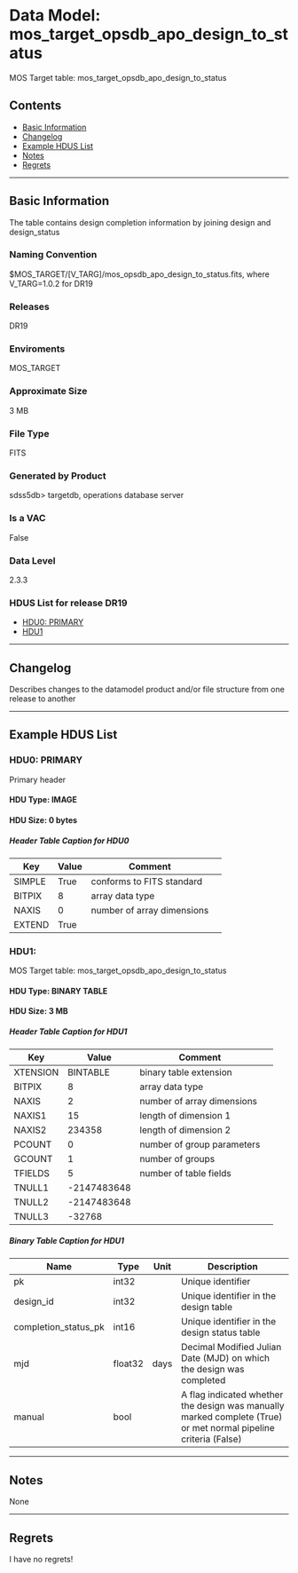 # Data Model: mos_target_opsdb_apo_design_to_status


MOS Target table: mos_target_opsdb_apo_design_to_status


## Contents
- [Basic Information](#basic-information)
- [Changelog](#changelog)
- [Example HDUS List](#example-hdus-list)
- [Notes](#notes)
- [Regrets](#regrets)
---

## Basic Information
The table contains design completion information by joining design and design_status

### Naming Convention
$MOS_TARGET/[V_TARG]/mos_opsdb_apo_design_to_status.fits, where V_TARG=1.0.2 for DR19

### Releases
DR19

### Enviroments
MOS_TARGET

### Approximate Size
3 MB

### File Type
FITS

### Generated by Product
sdss5db> targetdb, operations database server

### Is a VAC
False

### Data Level
2.3.3

### HDUS List for release DR19
  - [HDU0: PRIMARY](#hdu0-primary)
  - [HDU1](#hdu1)

---

## Changelog
Describes changes to the datamodel product and/or file structure from one release to another

---
## Example HDUS List

### HDU0: PRIMARY
Primary header

#### HDU Type: IMAGE
#### HDU Size:  0 bytes

##### Header Table Caption for HDU0
Key | Value | Comment | |
| --- | --- | --- | --- |
| SIMPLE | True | conforms to FITS standard |
| BITPIX | 8 | array data type |
| NAXIS | 0 | number of array dimensions |
| EXTEND | True |  |



### HDU1: 
MOS Target table: mos_target_opsdb_apo_design_to_status

#### HDU Type: BINARY TABLE
#### HDU Size:  3 MB

##### Header Table Caption for HDU1
Key | Value | Comment | |
| --- | --- | --- | --- |
| XTENSION | BINTABLE | binary table extension |
| BITPIX | 8 | array data type |
| NAXIS | 2 | number of array dimensions |
| NAXIS1 | 15 | length of dimension 1 |
| NAXIS2 | 234358 | length of dimension 2 |
| PCOUNT | 0 | number of group parameters |
| GCOUNT | 1 | number of groups |
| TFIELDS | 5 | number of table fields |
| TNULL1 | -2147483648 |  |
| TNULL2 | -2147483648 |  |
| TNULL3 | -32768 |  |

##### Binary Table Caption for HDU1
Name | Type | Unit | Description |
| --- | --- | --- | --- |
 | pk | int32 |  | Unique identifier |
 | design_id | int32 |  | Unique identifier in the design table |
 | completion_status_pk | int16 |  | Unique identifier in the design status table |
 | mjd | float32 | days | Decimal Modified Julian Date (MJD) on which the design was completed |
 | manual | bool |  | A flag indicated whether the design was manually marked complete (True) or met normal pipeline criteria (False) |



---
## Notes
None

---
## Regrets
I  have no regrets!
